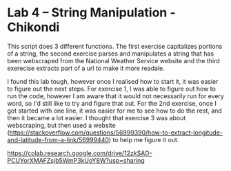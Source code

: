 # Lab 4 – String Manipulation - Chikondi 
This script does 3 different functions. The first exercise capitalizes portions of a string, the second exercise parses and manipulates a string that has been webscraped from the National Weather Service website and the third exerecise extracts part of a url to make it more readale. 

I found this lab tough, however once I realised how to start it, it was easier to figure out the next steps. For exercise 1, I was able to figure out how to run the code, however I am aware that it would not necessarily run for every word, so I'd still like to try and figure that out. For the 2nd exercise, once I got started with one line, it was easier for me to see how to do the rest, and then it became a lot easier. I thought that exercise 3 was about webscraping, but then used a website (https://stackoverflow.com/questions/56999390/how-to-extract-longitude-and-latitude-from-a-link/56999440) to help me figure it out. 

https://colab.research.google.com/drive/12zkSAO-PCUYorXMAFZsjb5WmP3kUoY8W?usp=sharing

